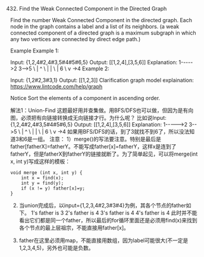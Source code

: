432. Find the Weak Connected Component in the Directed Graph

Find the number Weak Connected Component in the directed graph. Each node in the graph contains a label and a list of its neighbors. (a weak connected component of a directed graph is a maximum subgraph in which any two vertices are connected by direct edge path.)

Example
Example 1:

Input: {1,2,4#2,4#3,5#4#5#6,5}
Output: [[1,2,4],[3,5,6]]
Explanation:
  1----->2    3-->5
   \     |        ^
    \    |        |
     \   |        6
      \  v
       ->4
Example 2:

Input: {1,2#2,3#3,1}
Output: [[1,2,3]]
Clarification
graph model explaination:
https://www.lintcode.com/help/graph

Notice
Sort the elements of a component in ascending order.

解法1：Union-Find
这题最好用并查集做。用BFS/DFS也可以做，但因为是有向图，必须把有向链接转换成无向链接才行。为什么呢？
比如说Input: {1,2,4#2,4#3,5#4#5#6,5}
Output: [[1,2,4],[3,5,6]]
Explanation:
  1----->2    3-->5
   \     |        ^
    \    |        |
     \   |        6
      \  v
       ->4
如果用BFS/DFS的话，到了3就找不到6了，所以没法知道3和6是一组。
注意：
1）merge()的写法要注意。特别是最后是father[fatherX]=fatherY。不能写成father[x]=fatherY，这样x是连到了fatherY，但是fatherX到fatherY的链接就断了。为了简单起见，可以将merge(int x, int y)写成这样的模板：

```
void merge (int x, int y) {
    int x = find(x);
    int y = find(y);
    if (x != y) father[x]=y;
}
```
2) 当union完成后，以input={1,2,3,4#2,3#3#4}为例，其各个节点的father如下。
1's father is 3
2's father is 4
3's father is 4
4's father is 4
此时并不能看出它们都是同一个father，所以最后的for循环里面还是必须用find(x)来找到各个节点的最上层祖宗，不能直接用father[x]。

3) father在这里必须用map，不能直接用数组，因为label可能很大(不一定是1,2,3,4,5)，另外也可能是负数。